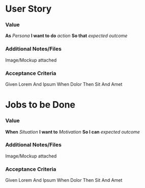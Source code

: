 # User Story
### Value
**As** *Persona*
**I want to do** *action*
**So that** *expected outcome*

### Additional Notes/Files
Image/Mockup attached

### Acceptance Criteria
Given Lorem
And Ipsum
When Dolor
Then Sit
And Amet

# Jobs to be Done
### Value
**When** *Situation*
**I want to** *Motivation*
**So I can** *expected outcome*

### Additional Notes/Files
Image/Mockup attached

### Acceptance Criteria
Given Lorem
And Ipsum
When Dolor
Then Sit
And Amet